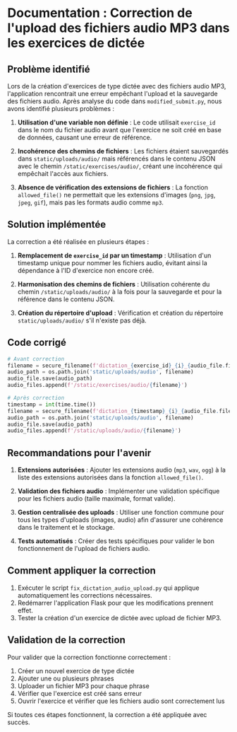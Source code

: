 # Documentation : Correction de l'upload des fichiers audio MP3 dans les exercices de dictée

## Problème identifié

Lors de la création d'exercices de type dictée avec des fichiers audio MP3, l'application rencontrait une erreur empêchant l'upload et la sauvegarde des fichiers audio. Après analyse du code dans `modified_submit.py`, nous avons identifié plusieurs problèmes :

1. **Utilisation d'une variable non définie** : Le code utilisait `exercise_id` dans le nom du fichier audio avant que l'exercice ne soit créé en base de données, causant une erreur de référence.

2. **Incohérence des chemins de fichiers** : Les fichiers étaient sauvegardés dans `static/uploads/audio/` mais référencés dans le contenu JSON avec le chemin `/static/exercises/audio/`, créant une incohérence qui empêchait l'accès aux fichiers.

3. **Absence de vérification des extensions de fichiers** : La fonction `allowed_file()` ne permettait que les extensions d'images (`png`, `jpg`, `jpeg`, `gif`), mais pas les formats audio comme `mp3`.

## Solution implémentée

La correction a été réalisée en plusieurs étapes :

1. **Remplacement de `exercise_id` par un timestamp** : Utilisation d'un timestamp unique pour nommer les fichiers audio, évitant ainsi la dépendance à l'ID d'exercice non encore créé.

2. **Harmonisation des chemins de fichiers** : Utilisation cohérente du chemin `/static/uploads/audio/` à la fois pour la sauvegarde et pour la référence dans le contenu JSON.

3. **Création du répertoire d'upload** : Vérification et création du répertoire `static/uploads/audio/` s'il n'existe pas déjà.

## Code corrigé

```python
# Avant correction
filename = secure_filename(f'dictation_{exercise_id}_{i}_{audio_file.filename}')
audio_path = os.path.join('static/uploads/audio', filename)
audio_file.save(audio_path)
audio_files.append(f'/static/exercises/audio/{filename}')

# Après correction
timestamp = int(time.time())
filename = secure_filename(f'dictation_{timestamp}_{i}_{audio_file.filename}')
audio_path = os.path.join('static/uploads/audio', filename)
audio_file.save(audio_path)
audio_files.append(f'/static/uploads/audio/{filename}')
```

## Recommandations pour l'avenir

1. **Extensions autorisées** : Ajouter les extensions audio (`mp3`, `wav`, `ogg`) à la liste des extensions autorisées dans la fonction `allowed_file()`.

2. **Validation des fichiers audio** : Implémenter une validation spécifique pour les fichiers audio (taille maximale, format valide).

3. **Gestion centralisée des uploads** : Utiliser une fonction commune pour tous les types d'uploads (images, audio) afin d'assurer une cohérence dans le traitement et le stockage.

4. **Tests automatisés** : Créer des tests spécifiques pour valider le bon fonctionnement de l'upload de fichiers audio.

## Comment appliquer la correction

1. Exécuter le script `fix_dictation_audio_upload.py` qui applique automatiquement les corrections nécessaires.
2. Redémarrer l'application Flask pour que les modifications prennent effet.
3. Tester la création d'un exercice de dictée avec upload de fichier MP3.

## Validation de la correction

Pour valider que la correction fonctionne correctement :

1. Créer un nouvel exercice de type dictée
2. Ajouter une ou plusieurs phrases
3. Uploader un fichier MP3 pour chaque phrase
4. Vérifier que l'exercice est créé sans erreur
5. Ouvrir l'exercice et vérifier que les fichiers audio sont correctement lus

Si toutes ces étapes fonctionnent, la correction a été appliquée avec succès.
